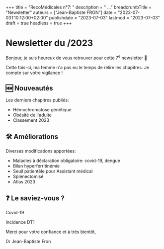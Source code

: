 +++
title = "RecoMédicales n°7: "
description = " ..."
breadcrumbTitle = "Newsletter"
auteurs = ["Jean-Baptiste FRON"]
date = "2023-07-03T10:12:00+02:00"
publishdate = "2023-07-03"
lastmod = "2023-07-03"
draft = true
headless = true
+++

# Newsletter du /2023

Bonjour, je suis heureux de vous retrouver pour cette 7<sup>e</sup> newsletter 📰

Cette fois-ci, ma femme n'a pas eu le temps de relire les chapitres. Je compte sur votre vigilance !

## 🆕 Nouveautés

Les derniers chapitres publiés:

- Hémochromatose génétique
- Obésité de l'adulte
- Classement 2023

## 🛠️ Améliorations

Diverses modifications apportées:

- Maladies à déclaration obligatoire: covid-19, dengue
- Bilan hyperferritinémie
- Seuil patientèle pour Assistant médical
- Splénectomisé
- Atlas 2023

## ❓ Le saviez-vous ?

Covid-19

Incidence DT1

Merci pour votre confiance et à très bientôt,

Dr Jean-Baptiste Fron
